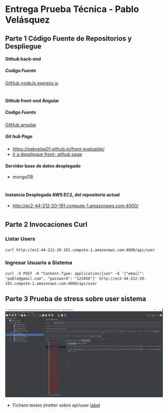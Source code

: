# Entrega Prueba Técnica - Pablo Velásquez 
## Parte 1 Código Fuente de Repositorios y Despliegue
#### Github back-end 
##### Codigo Fuente 
<a href="https://github.com/pabvelas01/node-server-evaluable" target="_blank"> GitHub nodeJs express.js </a> 

#

#### Github front-end Angular
##### Codigo Fuente 
<a href="https://github.com/pabvelas01/front-evaluable" target="_blank"> GitHub angular </a> 

##### Git hub Page
* https://pabvelas01.github.io/front-evaluable/
* <a href="https://pabvelas01.github.io/front-evaluable/" target="_blank">Ir a despliegue front- github page</a>

#### Servidor base de datos desplegado
* mongoDB

#

#### Instancia Desplegada AWS EC2, del repositorio actual

* http://ec2-44-212-20-191.compute-1.amazonaws.com:4000/

#
## Parte 2 Invocaciones Curl

### Listar Users
```
curl http://ec2-44-212-20-191.compute-1.amazonaws.com:4000/api/user
```

### Ingresar Usuario a Sistema
```
curl -X POST -H "Content-Type: application/json" -d '{"email": "pablo@gmail.com", "password": "123456"}' http://ec2-44-212-20-191.compute-1.amazonaws.com:4000/api/user
```

## Parte 3 Prueba de stress sobre user sistema
![Alt text](img/1-%20prueba%20de%20stress%20jmetter.jpg)

* Fichero testeo jmetter sobre api/user
[label](img/Modulo%20Ingreso.jmx)



